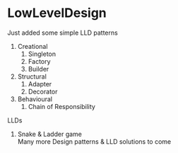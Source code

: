 # LowLevelDesign

Just added some simple LLD patterns <br>
1. Creational
    1. Singleton
    2. Factory
    3. Builder
2. Structural
    1. Adapter
    2. Decorator
3. Behavioural
    1. Chain of Responsibility

LLDs
1. Snake & Ladder game <br>
Many more Design patterns & LLD solutions to come
